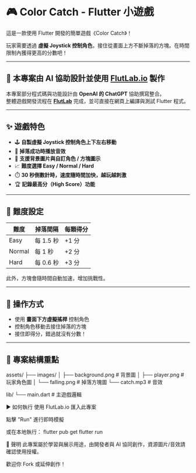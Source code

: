 # 🎮 Color Catch - Flutter 小遊戲

這是一款使用 Flutter 開發的簡單遊戲《Color Catch》！

玩家需要透過 **虛擬 Joystick 控制角色**，接住從畫面上方不斷掉落的方塊。在時間限制內獲得更高的分數吧！

---

## 🧠 本專案由 AI 協助設計並使用 [FlutLab.io](https://flutlab.io) 製作

本專案部分程式碼與功能設計由 **OpenAI 的 ChatGPT** 協助撰寫整合。  
整體遊戲開發流程在 **[FlutLab](https://flutlab.io)** 完成，並可直接在網頁上編譯與測試 Flutter 程式。

---

## ✨ 遊戲特色

- 🕹️ **自製虛擬 Joystick 控制角色上下左右移動**
- 🎼 **掉落成功時播放音效**
- 🌄 **支援背景圖片與自訂角色 / 方塊圖示**
- 📈 **難度選擇 Easy / Normal / Hard**
- ⏱️ **30 秒倒數計時，速度隨時間加快，越玩越刺激**
- 🏆 **記錄最高分（High Score）功能**

---

## 🎯 難度設定

| 難度 | 掉落間隔 | 每顆得分 |
|------|----------|----------|
| Easy | 每 1.5 秒 | +1 分     |
| Normal | 每 1 秒 | +2 分     |
| Hard | 每 0.6 秒 | +3 分     |

此外，方塊會隨時間自動加速，增加挑戰性。

---

## 📱 操作方式

- 使用 **畫面下方虛擬搖桿** 控制角色
- 控制角色移動去接住掉落的方塊
- 接住即得分，錯過就沒有分數！

---

## 📂 專案結構重點

assets/
├── images/
│ ├── background.png # 背景圖
│ ├── player.png # 玩家角色圖
│ └── falling.png # 掉落方塊圖
└── catch.mp3 # 音效

lib/
└── main.dart # 主遊戲邏輯

▶️ 如何執行
使用 FlutLab.io 匯入此專案

點擊 "Run" 進行即時模擬

或在本地執行：
flutter pub get
flutter run

📜 聲明
此專案屬於學習與展示用途，由開發者與 AI 協同創作，資源圖片/音效請確認使用授權。

歡迎你 Fork 或延伸創作！
